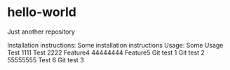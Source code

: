 # hello-world
Just another repository

Installation instructions:
Some installation instructions
Usage:
Some Usage
Test 1111
Test 2222
Feature4
44444444
Feature5
Git test 1
Git test 2
55555555
Test 6
Git test 3
